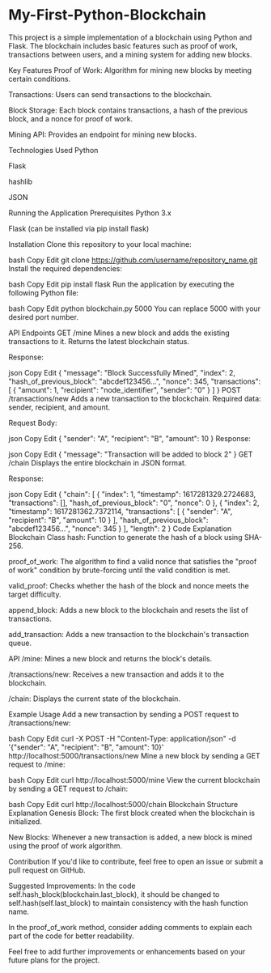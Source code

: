 # My-First-Python-Blockchain
This project is a simple implementation of a blockchain using Python and Flask. The blockchain includes basic features such as proof of work, transactions between users, and a mining system for adding new blocks.

Key Features
Proof of Work: Algorithm for mining new blocks by meeting certain conditions.

Transactions: Users can send transactions to the blockchain.

Block Storage: Each block contains transactions, a hash of the previous block, and a nonce for proof of work.

Mining API: Provides an endpoint for mining new blocks.

Technologies Used
Python

Flask

hashlib

JSON

Running the Application
Prerequisites
Python 3.x

Flask (can be installed via pip install flask)

Installation
Clone this repository to your local machine:

bash
Copy
Edit
git clone https://github.com/username/repository_name.git
Install the required dependencies:

bash
Copy
Edit
pip install flask
Run the application by executing the following Python file:

bash
Copy
Edit
python blockchain.py 5000
You can replace 5000 with your desired port number.

API Endpoints
GET /mine
Mines a new block and adds the existing transactions to it. Returns the latest blockchain status.

Response:

json
Copy
Edit
{
  "message": "Block Successfully Mined",
  "index": 2,
  "hash_of_previous_block": "abcdef123456...",
  "nonce": 345,
  "transactions": [
    {
      "amount": 1,
      "recipient": "node_identifier",
      "sender": "0"
    }
  ]
}
POST /transactions/new
Adds a new transaction to the blockchain. Required data: sender, recipient, and amount.

Request Body:

json
Copy
Edit
{
  "sender": "A",
  "recipient": "B",
  "amount": 10
}
Response:

json
Copy
Edit
{
  "message": "Transaction will be added to block 2"
}
GET /chain
Displays the entire blockchain in JSON format.

Response:

json
Copy
Edit
{
  "chain": [
    {
      "index": 1,
      "timestamp": 1617281329.2724683,
      "transactions": [],
      "hash_of_previous_block": "0",
      "nonce": 0
    },
    {
      "index": 2,
      "timestamp": 1617281362.7372114,
      "transactions": [
        {
          "sender": "A",
          "recipient": "B",
          "amount": 10
        }
      ],
      "hash_of_previous_block": "abcdef123456...",
      "nonce": 345
    }
  ],
  "length": 2
}
Code Explanation
Blockchain Class
hash: Function to generate the hash of a block using SHA-256.

proof_of_work: The algorithm to find a valid nonce that satisfies the "proof of work" condition by brute-forcing until the valid condition is met.

valid_proof: Checks whether the hash of the block and nonce meets the target difficulty.

append_block: Adds a new block to the blockchain and resets the list of transactions.

add_transaction: Adds a new transaction to the blockchain's transaction queue.

API
/mine: Mines a new block and returns the block's details.

/transactions/new: Receives a new transaction and adds it to the blockchain.

/chain: Displays the current state of the blockchain.

Example Usage
Add a new transaction by sending a POST request to /transactions/new:

bash
Copy
Edit
curl -X POST -H "Content-Type: application/json" -d '{"sender": "A", "recipient": "B", "amount": 10}' http://localhost:5000/transactions/new
Mine a new block by sending a GET request to /mine:

bash
Copy
Edit
curl http://localhost:5000/mine
View the current blockchain by sending a GET request to /chain:

bash
Copy
Edit
curl http://localhost:5000/chain
Blockchain Structure Explanation
Genesis Block: The first block created when the blockchain is initialized.

New Blocks: Whenever a new transaction is added, a new block is mined using the proof of work algorithm.

Contribution
If you'd like to contribute, feel free to open an issue or submit a pull request on GitHub.

Suggested Improvements:
In the code self.hash_block(blockchain.last_block), it should be changed to self.hash(self.last_block) to maintain consistency with the hash function name.

In the proof_of_work method, consider adding comments to explain each part of the code for better readability.

Feel free to add further improvements or enhancements based on your future plans for the project.
